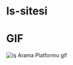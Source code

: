 # Is-sitesi

# GIF
![iş Arama Platformu gif](https://github.com/gokceksinan/Is-sitesi/assets/140621718/c0cdfd0a-abd2-4133-b175-52da9b1fefee)

